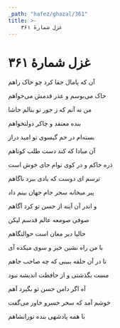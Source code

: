 ```yaml
---
_path: "hafez/ghazal/361"
title: >-
    غزل شمارهٔ ۳۶۱
---
```

# غزل شمارهٔ ۳۶۱

<div class="b" id="bn1"><div class="m1"><p>آن که پامال جفا کرد چو خاک راهم</p></div>
<div class="m2"><p>خاک می‌بوسم و عذر قدمش می‌خواهم</p></div></div>
<div class="b" id="bn2"><div class="m1"><p>من نه آنم که ز جور تو بنالم حاشا</p></div>
<div class="m2"><p>بنده معتقد و چاکر دولتخواهم</p></div></div>
<div class="b" id="bn3"><div class="m1"><p>بسته‌ام در خم گیسوی تو امید دراز</p></div>
<div class="m2"><p>آن مبادا که کند دست طلب کوتاهم</p></div></div>
<div class="b" id="bn4"><div class="m1"><p>ذره خاکم و در کوی توام جای خوش است</p></div>
<div class="m2"><p>ترسم ای دوست که بادی ببرد ناگاهم</p></div></div>
<div class="b" id="bn5"><div class="m1"><p>پیر میخانه سحر جام جهان بینم داد</p></div>
<div class="m2"><p>و اندر آن آینه از حسن تو کرد آگاهم</p></div></div>
<div class="b" id="bn6"><div class="m1"><p>صوفی صومعه عالم قدسم لیکن</p></div>
<div class="m2"><p>حالیا دیر مغان است حوالتگاهم</p></div></div>
<div class="b" id="bn7"><div class="m1"><p>با من راه نشین خیز و سوی میکده آی</p></div>
<div class="m2"><p>تا در آن حلقه ببینی که چه صاحب جاهم</p></div></div>
<div class="b" id="bn8"><div class="m1"><p>مست بگذشتی و از حافظت اندیشه نبود</p></div>
<div class="m2"><p>آه اگر دامن حسن تو بگیرد آهم</p></div></div>
<div class="b" id="bn9"><div class="m1"><p>خوشم آمد که سحر خسرو خاور می‌گفت</p></div>
<div class="m2"><p>با همه پادشهی بنده تورانشاهم</p></div></div>
